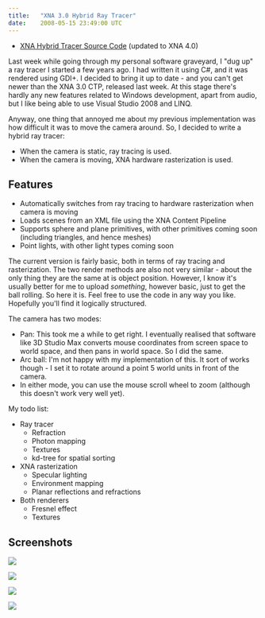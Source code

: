 ```yaml
---
title:   "XNA 3.0 Hybrid Ray Tracer"
date:    2008-05-15 23:49:00 UTC
---
```


* [XNA Hybrid Tracer Source Code](https://github.com/tgjones/rasteracer) (updated to XNA 4.0)

Last week while going through my personal software graveyard, I "dug up" a ray tracer I started a few years ago. I had written it using C#, and it was rendered using GDI+. I decided to bring it up to date - and you can't get newer than the XNA 3.0 CTP, released last week. At this stage there's hardly any new features related to Windows development, apart from audio, but I like being able to use Visual Studio 2008 and LINQ.

Anyway, one thing that annoyed me about my previous implementation was how difficult it was to move the camera around. So, I decided to write a hybrid ray tracer:

* When the camera is static, ray tracing is used.
* When the camera is moving, XNA hardware rasterization is used.

## Features

* Automatically switches from ray tracing to hardware rasterization when camera is moving
* Loads scenes from an XML file using the XNA Content Pipeline
* Supports sphere and plane primitives, with other primitives coming soon (including triangles, and hence meshes)
* Point lights, with other light types coming soon

The current version is fairly basic, both in terms of ray tracing and rasterization. The two render methods are also not very similar - about the only thing they are the same at is object position. However, I know it's usually better for me to upload *something*, however basic, just to get the ball rolling. So here it is. Feel free to use the code in any way you like. Hopefully you'll find it logically structured.

The camera has two modes:

* Pan: This took me a while to get right. I eventually realised that software like 3D Studio Max converts mouse coordinates from screen space to world space, and then pans in world space. So I did the same.
* Arc ball: I'm not happy with my implementation of this. It sort of works though - I set it to rotate around a point 5 world units in front of the camera.
* In either mode, you can use the mouse scroll wheel to zoom (although this doesn't work very well yet).

My todo list:

* Ray tracer
  * Refraction
  * Photon mapping
  * Textures
  * kd-tree for spatial sorting
* XNA rasterization
  * Specular lighting
  * Environment mapping
  * Planar reflections and refractions
* Both renderers
  * Fresnel effect
  * Textures

## Screenshots

![](/assets/520c908ff51f27a1dd00000d/standard/raytrace1.png)

![](/assets/520c9098f51f27a5a300001f/standard/xna1.png)

![](/assets/520c9091f51f27a1dd00000e/standard/raytrace2.png)

![](/assets/520c9098f51f27a5a300001e/standard/xna2.png)